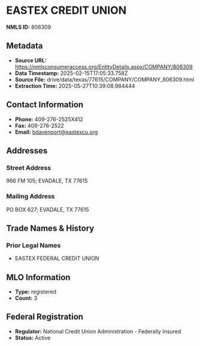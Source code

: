 # EASTEX CREDIT UNION

**NMLS ID:** 806309

## Metadata
- **Source URL:** https://nmlsconsumeraccess.org/EntityDetails.aspx/COMPANY/806309
- **Data Timestamp:** 2025-02-15T17:05:33.758Z
- **Source File:** drive/data/texas/77615/COMPANY/COMPANY_806309.html
- **Extraction Time:** 2025-05-27T10:39:08.984444

## Contact Information
- **Phone:** 409-276-2525X412
- **Fax:** 409-276-2522
- **Email:** bdavenport@eastexcu.org

## Addresses
### Street Address
966 FM 105; EVADALE, TX 77615

### Mailing Address
PO BOX 627; EVADALE, TX 77615

## Trade Names & History
### Prior Legal Names
- EASTEX FEDERAL CREDIT UNION

## MLO Information
- **Type:** registered
- **Count:** 3

## Federal Registration
- **Regulator:** National Credit Union Administration - Federally Insured
- **Status:** Active
